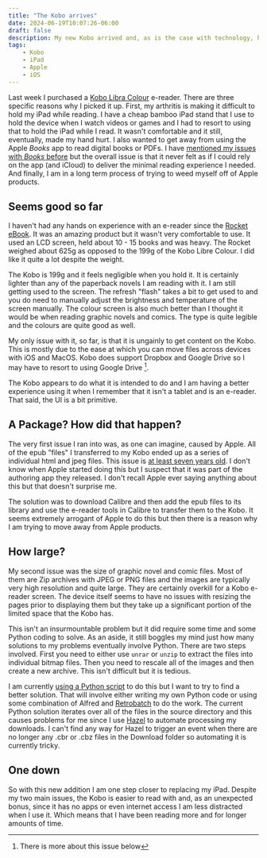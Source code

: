 ```yaml
---
title: "The Kobo arrives"
date: 2024-06-19T10:07:26-06:00
draft: false
description: My new Kobo arrived and, as is the case with technology, has solved some problems and added a few more.
tags:
    - Kobo
    - iPad
    - Apple
    - iOS
---
```


Last week I purchased a [Kobo Libra Colour](https://ca.kobobooks.com/products/kobo-libra-colour) e-reader. There are three specific reasons why I picked it up. First, my arthritis is making it difficult to hold my iPad while reading. I have a cheap bamboo iPad stand that I use to hold the device when I watch videos or games and I had to resort to using that to hold the iPad while I read. It wasn't comfortable and it still, eventually, made my hand hurt. I also wanted to get away from using the Apple *Books* app to read digital books or PDFs. I have [mentioned my issues with *Books* before](https://whatiswrongwithyourdog.netlify.app/posts/wtfapple/) but the overall issue is that it never felt as if I could rely on the app (and iCloud) to deliver the minimal reading experience I needed. And finally, I am in a long term process of trying to weed myself off of Apple products. 

## Seems good so far

I haven't had any hands on experience with an e-reader since the [Rocket eBook](https://en.wikipedia.org/wiki/Rocket_eBook). It was an amazing product but it wasn't very comfortable to use. It used an LCD screen, held about 10 - 15 books and was heavy. The Rocket weighed about 625g as opposed to the 199g of the Kobo Libre Colour.  I did like it quite a lot despite the weight. 

The Kobo is 199g and it feels negligible when you hold it. It is certainly lighter than any of the paperback novels I am reading with it. I am still getting used to the screen. The refresh "flash" takes a bit to get used to and you do need to manually adjust the brightness and temperature of the screen manually. The colour screen is also much better than I thought it would be when reading graphic novels and comics. The type is quite legible and the colours are quite good as well. 

My only issue with it, so far, is that it is ungainly to get content on the Kobo. This is mostly due to the ease at which you can move files across devices with iOS and MacOS. Kobo does support Dropbox and Google Drive so I may have to resort to using Google Drive [^1]. 

The Kobo appears to do what it is intended to do and I am having a better experience using it when I remember that it isn't a tablet and is an e-reader. That said, the UI is a bit primitive. 

## A Package? How did that happen?

The very first issue I ran into was, as one can imagine, caused by Apple. All of the epub "files" I transferred to my Kobo ended up as a series of individual html and jpeg files. This issue is [at least seven years old](https://www.reddit.com/r/kobo/comments/63fsg7/kobo_aura_is_splitting_epub_files_into_html/). I don't know when Apple started doing this but I suspect that it was part of the authoring app they released. I don't recall Apple ever saying anything about this but that doesn't surprise me.

The solution was to download Calibre and then add the epub files to its library and use the e-reader tools in Calibre to transfer them to the Kobo. It seems extremely arrogant of Apple to do this but then there is a reason why I am trying to move away from Apple products. 

## How large?

My second issue was the size of graphic novel and comic files. Most of them are Zip archives with JPEG or PNG files and the images are typically very high resolution and quite large. They are certainly overkill for a Kobo e-reader screen. The device itself seems to have no issues with resizing the pages prior to displaying them but they take up a significant portion of the limited space that the Kobo has. 

This isn't an insurmountable problem but it did require some time and some Python coding to solve. As an aside, it still boggles my mind just how many solutions to my problems eventually involve Python. There are two steps involved. First you need to either use `unrar` or `unzip` to extract the files into individual bitmap files. Then you need to rescale all of the images and then create a new archive. This isn't difficult but it is tedious. 

I am currently [using a Python script](https://github.com/Dapbler/cbr2cbz) to do this but I want to try to find a better solution. That will involve either writing my own Python code or using some combination of Alfred and [Retrobatch](https://flyingmeat.com/retrobatch/) to do the work. The current Python solution iterates over all of the files in the source directory and this causes problems for me since I use [Hazel](https://www.noodlesoft.com/whats-new-in-hazel-5/) to automate processing my downloads. I can't find any way for Hazel to trigger an event when there are no longer any .cbr or .cbz files in the Download folder so automating it is currently tricky. 

## One down

So with this new addition I am one step closer to replacing my iPad. Despite my two main issues, the Kobo is easier to read with and, as an unexpected bonus, since it has no apps or even internet access I am less distracted when I use it. Which means that I have been reading more and for longer amounts of time. 

[^1]: There is more about this issue below